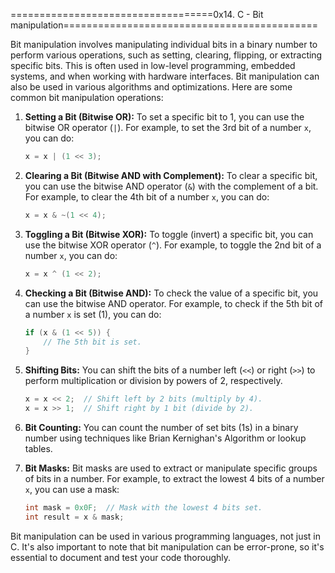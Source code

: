 ===================================0x14. C - Bit manipulation============================================

Bit manipulation involves manipulating individual bits in a binary number to perform various operations, such as setting, clearing, flipping, or extracting specific bits. This is often used in low-level programming, embedded systems, and when working with hardware interfaces. Bit manipulation can also be used in various algorithms and optimizations. Here are some common bit manipulation operations:

1. **Setting a Bit (Bitwise OR):** To set a specific bit to 1, you can use the bitwise OR operator (`|`). For example, to set the 3rd bit of a number `x`, you can do:

   ```c
   x = x | (1 << 3);
   ```

2. **Clearing a Bit (Bitwise AND with Complement):** To clear a specific bit, you can use the bitwise AND operator (`&`) with the complement of a bit. For example, to clear the 4th bit of a number `x`, you can do:

   ```c
   x = x & ~(1 << 4);
   ```

3. **Toggling a Bit (Bitwise XOR):** To toggle (invert) a specific bit, you can use the bitwise XOR operator (`^`). For example, to toggle the 2nd bit of a number `x`, you can do:

   ```c
   x = x ^ (1 << 2);
   ```

4. **Checking a Bit (Bitwise AND):** To check the value of a specific bit, you can use the bitwise AND operator. For example, to check if the 5th bit of a number `x` is set (1), you can do:

   ```c
   if (x & (1 << 5)) {
       // The 5th bit is set.
   }
   ```

5. **Shifting Bits:** You can shift the bits of a number left (`<<`) or right (`>>`) to perform multiplication or division by powers of 2, respectively.

   ```c
   x = x << 2;  // Shift left by 2 bits (multiply by 4).
   x = x >> 1;  // Shift right by 1 bit (divide by 2).
   ```

6. **Bit Counting:** You can count the number of set bits (1s) in a binary number using techniques like Brian Kernighan's Algorithm or lookup tables.

7. **Bit Masks:** Bit masks are used to extract or manipulate specific groups of bits in a number. For example, to extract the lowest 4 bits of a number `x`, you can use a mask:

   ```c
   int mask = 0x0F;  // Mask with the lowest 4 bits set.
   int result = x & mask;
   ```

Bit manipulation can be used in various programming languages, not just in C. It's also important to note that bit manipulation can be error-prone, so it's essential to document and test your code thoroughly.
